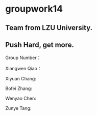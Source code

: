 # groupwork14 

## Team from LZU University. 
## Push Hard, get more.

Group Number：

Xiangwen Qiao：

Xiyuan Chang:

Bofei Zhang:

Wenyao Chen:

Zunye Tang:

